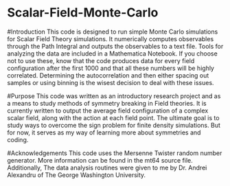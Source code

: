# Scalar-Field-Monte-Carlo

#Introduction
This code is designed to run simple Monte Carlo simulations for Scalar Field Theory simulations.
It numerically computes observables through the Path Integral and outputs the observables to a text file.
Tools for analyzing the data are included in a Mathematica Notebook.  If you choose not to use these,
know that the code produces data for every field configuration after the first 1000 and that all these numbers
will be highly correlated.  Determining the autocorrelation and then either spacing out samples or using binning 
is the wisest decision to deal with these issues.


#Purpose
This code was written as an introductory research project and as a means to study methods of symmetry breaking in
Field theories.  It is currently written to output the average field configuration of a complex scalar field, along
with the action at each field point.  The ultimate goal is to study ways to overcome the sign problem for finite density
simulations.  But for now, it serves as my way of learning more about symmetries and coding.


#Acknowledgements
This code uses the Mersenne Twister random number generator.  More information can be found in the mt64 source file.  
Additionally, The data analysis routines were given to me by Dr. Andrei Alexandru of The George Washington University.

